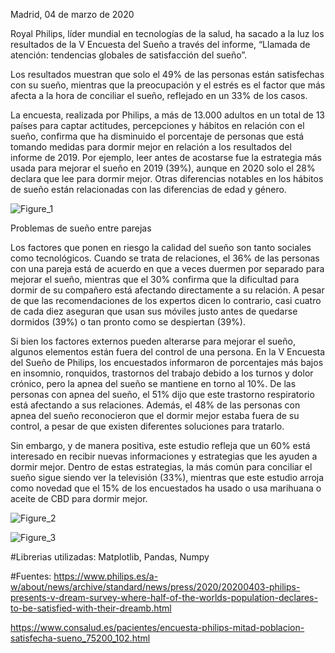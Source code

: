 Madrid, 04 de marzo de 2020

Royal Philips, líder mundial en tecnologías de la salud, ha sacado a la luz los resultados de la V Encuesta del Sueño a través del informe, 
“Llamada de atención: tendencias globales de satisfacción del sueño”. 

Los resultados muestran que solo el 49% de las personas están satisfechas con su sueño, mientras que la preocupación y el estrés es el 
factor que más afecta a la hora de conciliar el sueño, reflejado en un 33% de los casos.

La encuesta, realizada por Philips, a más de 13.000 adultos en un total de 13 países para captar actitudes, percepciones y hábitos en
relación con el sueño, confirma que ha disminuido el porcentaje de personas que está tomando medidas para dormir mejor en relación a los
resultados del informe de 2019. Por ejemplo, leer antes de acostarse fue la estrategia más usada para mejorar el sueño en 2019 (39%), 
aunque en 2020 solo el 28% declara que lee para dormir mejor. Otras diferencias notables en los hábitos de sueño están relacionadas con 
las diferencias de edad y género.


![Figure_1](https://github.com/user-attachments/assets/5709831b-eaff-4c5a-8f8c-a5593c9df8fe)

 

Problemas de sueño entre parejas

Los factores que ponen en riesgo la calidad del sueño son tanto sociales como tecnológicos. Cuando se trata de relaciones, el 36% 
de las personas con una pareja está de acuerdo en que a veces duermen por separado para mejorar el sueño, mientras que el 30% confirma
que la dificultad para dormir de su compañero está afectando directamente a su relación. A pesar de que las recomendaciones de los 
expertos dicen lo contrario, casi cuatro de cada diez aseguran que usan sus móviles justo antes de quedarse dormidos (39%) o tan pronto 
como se despiertan (39%). 

Si bien los factores externos pueden alterarse para mejorar el sueño, algunos elementos están fuera del control de una persona. 
En la V Encuesta del Sueño de Philips, los encuestados informaron de porcentajes más bajos en insomnio, ronquidos, trastornos del 
trabajo debido a los turnos y dolor crónico, pero la apnea del sueño se mantiene en torno al 10%.  De las personas con apnea del sueño, 
el 51% dijo que este trastorno respiratorio está afectando a sus relaciones. Además, el 48% de las personas con apnea del sueño reconocieron 
que el dormir mejor estaba fuera de su control, a pesar de que existen diferentes soluciones para tratarlo.

Sin embargo, y de manera positiva, este estudio refleja que un 60% está interesado en recibir nuevas informaciones y estrategias que les 
ayuden a dormir mejor. Dentro de estas estrategias, la más común para conciliar el sueño sigue siendo ver la televisión (33%), mientras que 
este estudio arroja como novedad que el 15% de los encuestados ha usado o usa marihuana o aceite de CBD para dormir mejor.


![Figure_2](https://github.com/user-attachments/assets/f1756d45-028f-4b27-b61f-5358ecf94b48)



![Figure_3](https://github.com/user-attachments/assets/6c7ffadd-f193-4ee2-9436-e101a3863350)



#Librerias utilizadas: Matplotlib, Pandas, Numpy

#Fuentes:
https://www.philips.es/a-w/about/news/archive/standard/news/press/2020/20200403-philips-presents-v-dream-survey-where-half-of-the-worlds-population-declares-to-be-satisfied-with-their-dreamb.html

https://www.consalud.es/pacientes/encuesta-philips-mitad-poblacion-satisfecha-sueno_75200_102.html
